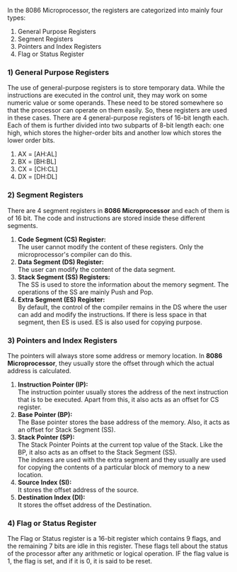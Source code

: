 In the 8086 Microprocessor, the registers are categorized into mainly four types:

1. General Purpose Registers
2. Segment Registers
3. Pointers and Index Registers
4. Flag or Status Register

### 1) General Purpose Registers

The use of general-purpose registers is to store temporary data. While the instructions are executed in the control unit, they may work on some numeric value or some operands. These need to be stored somewhere so that the processor can operate on them easily. So, these registers are used in these cases. There are 4 general-purpose registers of 16-bit length each. Each of them is further divided into two subparts of 8-bit length each: one high, which stores the higher-order bits and another low which stores the lower order bits.

1. AX = [AH:AL]
2. BX = [BH:BL]
3. CX = [CH:CL]
4. DX = [DH:DL]

### 2) Segment Registers

There are 4 segment registers in **8086 Microprocessor** and each of them is of 16 bit. The code and instructions are stored inside these different segments.

1. **Code Segment (CS) Register:**  
    The user cannot modify the content of these registers. Only the microprocessor's compiler can do this.
2. **Data Segment (DS) Register:**  
    The user can modify the content of the data segment.
3. **Stack Segment (SS) Registers:**  
    The SS is used to store the information about the memory segment. The operations of the SS are mainly Push and Pop.
4. **Extra Segment (ES) Register:**  
    By default, the control of the compiler remains in the DS where the user can add and modify the instructions. If there is less space in that segment, then ES is used. ES is also used for copying purpose.

### 3) Pointers and Index Registers

The pointers will always store some address or memory location. In **8086 Microprocessor**, they usually store the offset through which the actual address is calculated.

1. **Instruction Pointer (IP):**  
    The instruction pointer usually stores the address of the next instruction that is to be executed. Apart from this, it also acts as an offset for CS register.
2. **Base Pointer (BP):**  
    The Base pointer stores the base address of the memory. Also, it acts as an offset for Stack Segment (SS).
3. **Stack Pointer (SP):**  
    The Stack Pointer Points at the current top value of the Stack. Like the BP, it also acts as an offset to the Stack Segment (SS).  
    The indexes are used with the extra segment and they usually are used for copying the contents of a particular block of memory to a new location.
4. **Source Index (SI):**  
    It stores the offset address of the source.
5. **Destination Index (DI):**  
    It stores the offset address of the Destination.

### 4) Flag or Status Register

The Flag or Status register is a 16-bit register which contains 9 flags, and the remaining 7 bits are idle in this register. These flags tell about the status of the processor after any arithmetic or logical operation. IF the flag value is 1, the flag is set, and if it is 0, it is said to be reset.